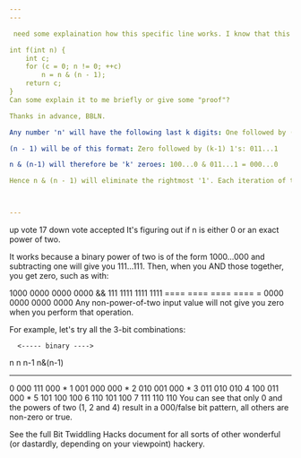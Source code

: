 ```yaml
---
---

 need some explaination how this specific line works. I know that this function counts the number of 1's bits, but how exactly this line clears the rightmost 1 bit?

int f(int n) {
    int c;
    for (c = 0; n != 0; ++c) 
        n = n & (n - 1);
    return c;
}
Can some explain it to me briefly or give some "proof"?

Thanks in advance, BBLN.

Any number 'n' will have the following last k digits: One followed by (k-1) zeroes: 100...0 Note that k can be 1 in which case there are no zeroes.

(n - 1) will be of this format: Zero followed by (k-1) 1's: 011...1

n & (n-1) will therefore be 'k' zeroes: 100...0 & 011...1 = 000...0

Hence n & (n - 1) will eliminate the rightmost '1'. Each iteration of this will basically remove the rightmost '1' digit and hence you can count the number of 1's.



---
```



up vote
17
down vote
accepted
It's figuring out if n is either 0 or an exact power of two.

It works because a binary power of two is of the form 1000...000 and subtracting one will give you 111...111. Then, when you AND those together, you get zero, such as with:

   1000 0000 0000 0000
&&  111 1111 1111 1111
   ==== ==== ==== ====
 = 0000 0000 0000 0000
Any non-power-of-two input value will not give you zero when you perform that operation.

For example, let's try all the 3-bit combinations:

      <----- binary ---->
 n     n    n-1   n&(n-1)
---   ---   ---   -------
 0    000   111     000 *
 1    001   000     000 *
 2    010   001     000 *
 3    011   010     010
 4    100   011     000 *
 5    101   100     100
 6    110   101     100
 7    111   110     110
You can see that only 0 and the powers of two (1, 2 and 4) result in a 000/false bit pattern, all others are non-zero or true.

See the full Bit Twiddling Hacks document for all sorts of other wonderful (or dastardly, depending on your viewpoint) hackery.


